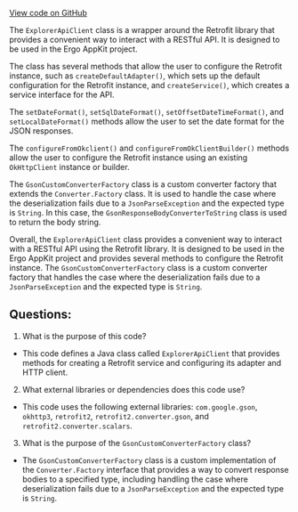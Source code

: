 [View code on GitHub](https://github.com/ergoplatform/ergo-appkit/java-client-generated/src/main/java/org/ergoplatform/explorer/client/ExplorerApiClient.java)

The `ExplorerApiClient` class is a wrapper around the Retrofit library that provides a convenient way to interact with a RESTful API. It is designed to be used in the Ergo AppKit project. 

The class has several methods that allow the user to configure the Retrofit instance, such as `createDefaultAdapter()`, which sets up the default configuration for the Retrofit instance, and `createService()`, which creates a service interface for the API. 

The `setDateFormat()`, `setSqlDateFormat()`, `setOffsetDateTimeFormat()`, and `setLocalDateFormat()` methods allow the user to set the date format for the JSON responses. 

The `configureFromOkclient()` and `configureFromOkClientBuilder()` methods allow the user to configure the Retrofit instance using an existing `OkHttpClient` instance or builder. 

The `GsonCustomConverterFactory` class is a custom converter factory that extends the `Converter.Factory` class. It is used to handle the case where the deserialization fails due to a `JsonParseException` and the expected type is `String`. In this case, the `GsonResponseBodyConverterToString` class is used to return the body string. 

Overall, the `ExplorerApiClient` class provides a convenient way to interact with a RESTful API using the Retrofit library. It is designed to be used in the Ergo AppKit project and provides several methods to configure the Retrofit instance. The `GsonCustomConverterFactory` class is a custom converter factory that handles the case where the deserialization fails due to a `JsonParseException` and the expected type is `String`.
## Questions: 
 1. What is the purpose of this code?
- This code defines a Java class called `ExplorerApiClient` that provides methods for creating a Retrofit service and configuring its adapter and HTTP client.

2. What external libraries or dependencies does this code use?
- This code uses the following external libraries: `com.google.gson`, `okhttp3`, `retrofit2`, `retrofit2.converter.gson`, and `retrofit2.converter.scalars`.

3. What is the purpose of the `GsonCustomConverterFactory` class?
- The `GsonCustomConverterFactory` class is a custom implementation of the `Converter.Factory` interface that provides a way to convert response bodies to a specified type, including handling the case where deserialization fails due to a `JsonParseException` and the expected type is `String`.